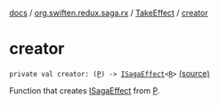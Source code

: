 [docs](../../index.md) / [org.swiften.redux.saga.rx](../index.md) / [TakeEffect](index.md) / [creator](./creator.md)

# creator

`private val creator: (`[`P`](index.md#P)`) -> `[`ISagaEffect`](../../org.swiften.redux.saga.common/-i-saga-effect.md)`<`[`R`](index.md#R)`>` [(source)](https://github.com/protoman92/KotlinRedux/tree/master/common/common-rx-saga/src/main/kotlin/org/swiften/redux/saga/rx/TakeEffect.kt#L28)

Function that creates [ISagaEffect](../../org.swiften.redux.saga.common/-i-saga-effect.md) from [P](index.md#P).

